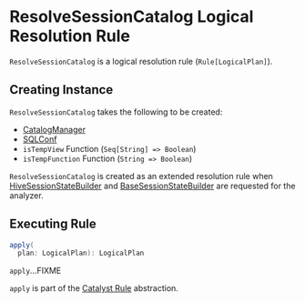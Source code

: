# ResolveSessionCatalog Logical Resolution Rule

`ResolveSessionCatalog` is a logical resolution rule (`Rule[LogicalPlan]`).

## Creating Instance

`ResolveSessionCatalog` takes the following to be created:

* <span id="catalogManager"> [CatalogManager](../connector/catalog/CatalogManager.md)
* <span id="conf"> [SQLConf](../SQLConf.md)
* <span id="isTempView"> `isTempView` Function (`Seq[String] => Boolean`)
* <span id="isTempFunction"> `isTempFunction` Function (`String => Boolean`)

`ResolveSessionCatalog` is created as an extended resolution rule when [HiveSessionStateBuilder](../hive/HiveSessionStateBuilder.md#analyzer) and [BaseSessionStateBuilder](../BaseSessionStateBuilder.md#analyzer) are requested for the analyzer.

## <span id="apply"> Executing Rule

```scala
apply(
  plan: LogicalPlan): LogicalPlan
```

`apply`...FIXME

`apply` is part of the [Catalyst Rule](../catalyst/Rule.md#apply) abstraction.
